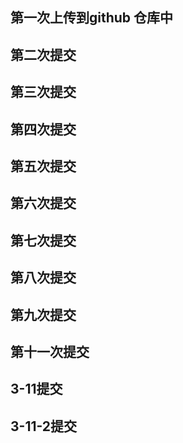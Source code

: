 ## 第一次上传到github 仓库中
## 第二次提交
## 第三次提交
## 第四次提交
## 第五次提交
## 第六次提交
## 第七次提交
## 第八次提交
## 第九次提交
## 第十一次提交
## 3-11提交
## 3-11-2提交